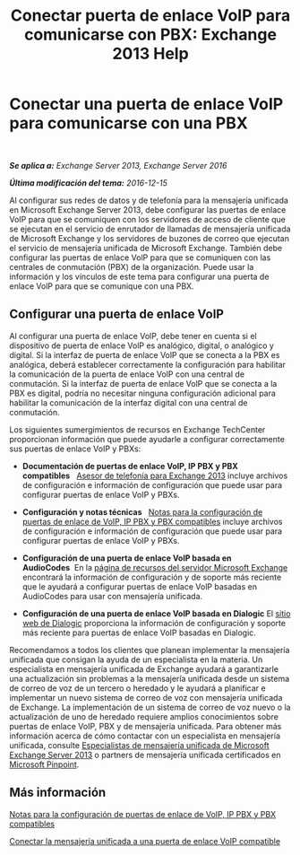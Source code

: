 ﻿---
title: 'Conectar puerta de enlace VoIP para comunicarse con PBX: Exchange 2013 Help'
TOCTitle: Conectar una puerta de enlace VoIP para comunicarse con una PBX
ms:assetid: 76bcdc54-3ec2-408a-bdbe-37826580dd62
ms:mtpsurl: https://technet.microsoft.com/es-es/library/Aa998872(v=EXCHG.150)
ms:contentKeyID: 50556820
ms.date: 04/23/2018
mtps_version: v=EXCHG.150
ms.translationtype: HT
---

# Conectar una puerta de enlace VoIP para comunicarse con una PBX

 

_**Se aplica a:** Exchange Server 2013, Exchange Server 2016_

_**Última modificación del tema:** 2016-12-15_

Al configurar sus redes de datos y de telefonía para la mensajería unificada en Microsoft Exchange Server 2013, debe configurar las puertas de enlace VoIP para que se comuniquen con los servidores de acceso de cliente que se ejecutan en el servicio de enrutador de llamadas de mensajería unificada de Microsoft Exchange y los servidores de buzones de correo que ejecutan el servicio de mensajería unificada de Microsoft Exchange. También debe configurar las puertas de enlace VolP para que se comuniquen con las centrales de conmutación (PBX) de la organización. Puede usar la información y los vínculos de este tema para configurar una puerta de enlace VolP para que se comunique con una PBX.

## Configurar una puerta de enlace VoIP

Al configurar una puerta de enlace VolP, debe tener en cuenta si el dispositivo de puerta de enlace VolP es analógico, digital, o analógico y digital. Si la interfaz de puerta de enlace VolP que se conecta a la PBX es analógica, deberá establecer correctamente la configuración para habilitar la comunicación de la puerta de enlace VolP con una central de conmutación. Si la interfaz de puerta de enlace VolP que se conecta a la PBX es digital, podría no necesitar ninguna configuración adicional para habilitar la comunicación de la interfaz digital con una central de conmutación.

Los siguientes sumergimientos de recursos en Exchange TechCenter proporcionan información que puede ayudarle a configurar correctamente sus puertas de enlace VoIP y PBXs:

  - **Documentación de puertas de enlace VoIP, IP PBX y PBX compatibles**   [Asesor de telefonía para Exchange 2013](https://docs.microsoft.com/es-es/exchange/voice-mail-unified-messaging/telephone-system-integration-with-um/telephony-advisor-for-exchange-2013) incluye archivos de configuración e información de configuración que puede usar para configurar puertas de enlace VoIP y PBXs.

  - **Configuración y notas técnicas**   [Notas para la configuración de puertas de enlace de VoIP, IP PBX y PBX compatibles](https://docs.microsoft.com/es-es/exchange/voice-mail-unified-messaging/telephone-system-integration-with-um/configuration-notes-for-voip-gateways) incluye archivos de configuración e información de configuración que puede usar para configurar puertas de enlace VoIP y PBXs.

  - **Configuración de una puerta de enlace VolP basada en AudioCodes**  En la [página de recursos del servidor Microsoft Exchange](https://www.audiocodes.com/solutions/microsoft/exchange-server) encontrará la información de configuración y de soporte más reciente que le ayudará a configurar puertas de enlace VolP basadas en AudioCodes para usar con mensajería unificada.

  - **Configuración de una puerta de enlace VoIP basada en Dialogic** El [sitio web de Dialogic](https://www.dialogic.com/) proporciona la información de configuración y soporte más reciente para puertas de enlace VoIP basadas en Dialogic.

Recomendamos a todos los clientes que planean implementar la mensajería unificada que consigan la ayuda de un especialista en la materia. Un especialista en mensajería unificada de Exchange ayudará a garantizarle una actualización sin problemas a la mensajería unificada desde un sistema de correo de voz de un tercero o heredado y le ayudará a planificar e implementar un nuevo sistema de correo de voz con mensajería unificada de Exchange. La implementación de un sistema de correo de voz nuevo o la actualización de uno de heredado requiere amplios conocimientos sobre puertas de enlace VoIP, PBX y de mensajería unificada. Para obtener más información acerca de cómo contactar con un especialista en mensajería unificada, consulte [Especialistas de mensajería unificada de Microsoft Exchange Server 2013](https://go.microsoft.com/fwlink/p/?linkid=262708) o partners de mensajería unificada certificados en [Microsoft Pinpoint](https://go.microsoft.com/fwlink/p/?linkid=261951).

## Más información

[Notas para la configuración de puertas de enlace de VoIP, IP PBX y PBX compatibles](https://docs.microsoft.com/es-es/exchange/voice-mail-unified-messaging/telephone-system-integration-with-um/configuration-notes-for-voip-gateways)

[Conectar la mensajería unificada a una puerta de enlace VoIP compatible](connect-um-to-a-supported-voip-gateway-exchange-2013-help.md)

